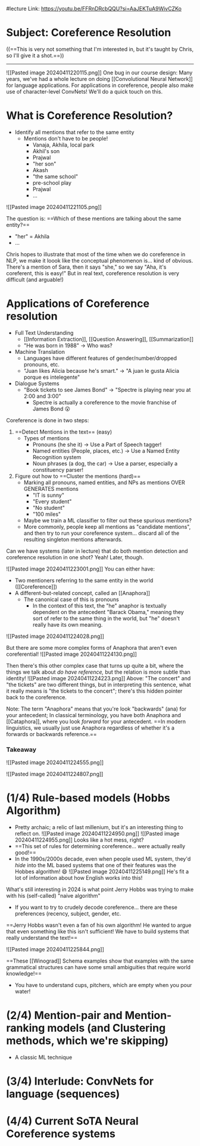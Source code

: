 #lecture 
Link: https://youtu.be/FFRnDRcbQQU?si=AaJEKTuA9WivCZKo
# Subject: Coreference Resolution
((==This is very not something that I'm interested in, but it's taught by Chris, so I'll give it a shot.==))

-------

![[Pasted image 20240411220115.png]]
One bug in our course design: Many years, we've had a whole lecture on doing [[Convolutional Neural Network]] for language applications. For applications in coreference, people also make use of character-level ConvNets! We'll do a quick touch on this.


# What is Coreference Resolution?
- Identify all mentions that refer to the same entity
	- Mentions don't have to be people!
		- Vanaja, Akhila, local park
		- Akhil's son
		- Prajwal
		- "her son"
		- Akash
		- "the same school"
		- pre-school play
		- Prajwal
		- ...

![[Pasted image 20240411221105.png]]

The question is: ==Which of these mentions are talking about the same entity?==
- "her" = Akhila
- ...

Chris hopes to illustrate that most of the time when we do coreference in NLP, we make it loook like the conceptual phenomenon is... kind of obvious. There's a mention of Sara, then it says "she," so we say "Aha, it's coreferent, this is easy!" But in real text, coreference resolution is very difficult (and arguable!)


# Applications of Coreference resolution
- Full Text Understanding
	- [[Information Extraction]], [[Question Answering]], [[Summarization]]
	- "He was born in 1988" -> Who was?
- Machine Translation
	- Languages have different features of gender/number/dropped pronouns, etc.
	- "Juan likes Alicia because he's smart." -> "A juan le gusta Alicia porque es intelegente"
- Dialogue Systems
	- "Book tickets to see James Bond" -> "Spectre is playing near you at 2:00 and 3:00"
		- Spectre is actually a coreference to the movie franchise of James Bond 😮



Coreference is done in two steps:
1. ==Detect Mentions in the text== (easy)
	- Types of mentions
		- Pronouns (he she it) -> Use a Part of Speech tagger!
		- Named entities (People, places, etc.) -> Use a Named Entity Recognition system
		- Noun phrases (a dog, the car) -> Use a parser, especially a constituency parser!
1. Figure out how to ==Cluster the mentions (hard)==
	- Marking all pronouns, named entities, and NPs as mentions OVER GENERATES mentions
		- "IT is sunny"
		- "Every student"
		- "No student"
		- "100 miles"
	- Maybe we train a ML classifier to filter out these spurious mentions?
	- More commonly, people keep all mentions as "candidate mentions", and then try to run your coreference system... discard all of the resulting singleton mentions afterwards.

Can we have systems (later in lecture) that do both mention detection and coreference resolution in one shot? Yeah! Later, though.

![[Pasted image 20240411223001.png]]
You can either have:
- Two mentioners referring to the same entity in the world ([[Coreference]])
- A different-but-related concept, called an [[Anaphora]]
	- The canonical case of this is pronouns 
		- In the context of this text, the "he" anaphor is textually dependent on the antecedent "Barack Obama," meaning they sort of refer to the same thing in the world, but "he" doesn't really have its own meaning.

![[Pasted image 20240411224028.png]]

But there are some more complex forms of Anaphora that aren't even coreferential!
![[Pasted image 20240411224130.png]]

Then there's this other complex case that turns up quite a bit, where the things we talk about *do have reference,* but the relation is more subtle than identity!
![[Pasted image 20240411224223.png]]
Above: "The concert" and "the tickets" are two different things, but in interpreting this sentence, what it really means is "the tickets to the concert"; there's this hidden pointer back to the coreference.

Note: The term "Anaphora" means that you're look "backwards" (ana) for your antecedent; In classical terminology, you have both Anaphora and [[Cataphora]], where you look *forward* for your antecedent.
==In modern linguistics, we usually just use Anaphora regardless of whether it's a forwards or backwards reference.==

### Takeaway
![[Pasted image 20240411224555.png]]

![[Pasted image 20240411224807.png]]


# (1/4) Rule-based models (Hobbs Algorithm)
- Pretty archaic; a relic of last millenium, but it's an interesting thing to reflect on.
![[Pasted image 20240411224950.png]]
![[Pasted image 20240411224955.png]]
Looks like a hot mess, right?
- ==This set of rules for determining coreference... were actually really good!==
- In the 1990s/2000s decade, even when people used ML system, they'd *hide* into the ML based systems that one of their features was the Hobbes algorithm! 😄
![[Pasted image 20240411225149.png]]
He's fit a lot of information about how English works into this!

What's still interesting in 2024 is what point Jerry Hobbs was trying to make with his (self-called) "naive algorithm" 
- If you want to try to crudely decode coreference... there are these preferences (recency, subject, gender, etc.

==Jerry Hobbs wasn't even a fan of his own algorithm! He wanted to argue that even something like this isn't sufficient! We have to build systems that really understand the text!==

![[Pasted image 20240411225844.png]]

==These [[Winograd]] Schema examples show that examples with the same grammatical structures can have some small ambiguities that require world knowledge!==
- You have to understand cups, pitchers, which are empty when you pour water!

# (2/4) Mention-pair and Mention-ranking models (and Clustering methods, which we're skipping)
- A classic ML technique


# (3/4) Interlude: ConvNets for language (sequences)



# (4/4) Current SoTA Neural Coreference systems




